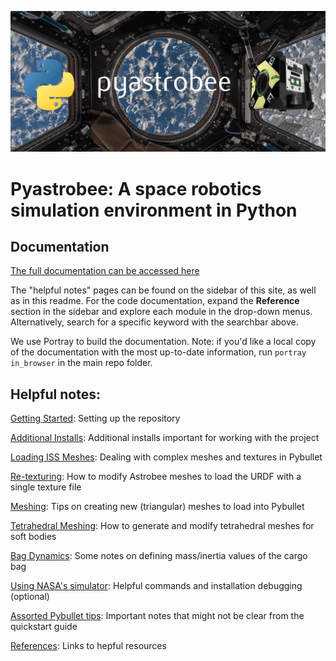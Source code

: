 ![Pyastrobee](images/banner.png)
# Pyastrobee: A space robotics simulation environment in Python

## Documentation

[The full documentation can be accessed here](https://danielpmorton.github.io/pyastrobee)

The "helpful notes" pages can be found on the sidebar of this site, as well as in this readme. For the code documentation, expand the **Reference** section in the sidebar and explore each module in the drop-down menus. Alternatively, search for a specific keyword with the searchbar above.

We use Portray to build the documentation. Note: if you'd like a local copy of the documentation with the most up-to-date information, run `portray in_browser` in the main repo folder.

## Helpful notes:

[Getting Started](docs/getting_started.md): Setting up the repository

[Additional Installs](docs/additional_installs.md): Additional installs important for working with the project

[Loading ISS Meshes](docs/loading_iss_meshes.md): Dealing with complex meshes and textures in Pybullet

[Re-texturing](docs/retexturing.md): How to modify Astrobee meshes to load the URDF with a single texture file

[Meshing](docs/meshing.md): Tips on creating new (triangular) meshes to load into Pybullet

[Tetrahedral Meshing](docs/tet_meshing.md): How to generate and modify tetrahedral meshes for soft bodies

[Bag Dynamics](docs/bag_dynamics.md): Some notes on defining mass/inertia values of the cargo bag

[Using NASA's simulator](docs/nasa_sim.md): Helpful commands and installation debugging (optional)

[Assorted Pybullet tips](docs/pybullet_tips.md): Important notes that might not be clear from the quickstart guide

[References](docs/references.md): Links to hepful resources
